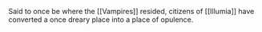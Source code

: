 Said to once be where the [[Vampires]] resided, citizens of [[Illumia]] have converted a once dreary place into a place of opulence.